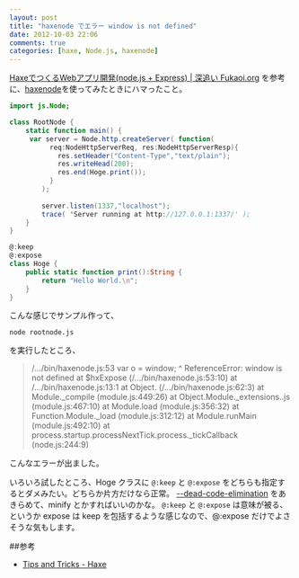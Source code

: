 ```yaml
---
layout: post
title: "haxenode でエラー window is not defined"
date: 2012-10-03 22:06
comments: true
categories: [haxe, Node.js, haxenode]
---
```

[HaxeでつくるWebアプリ開発(node.js + Express) | 深追い Fukaoi.org](http://blog.fukaoi.org/2012/06/19/haxe_nodejs_express) を参考に、[haxenode](http://haxenode.org/)を使ってみたときにハマったこと。

<!-- more -->

```as rootnode.hx
import js.Node;

class RootNode {
	static function main() {
	 var server = Node.http.createServer( function(
	      req:NodeHttpServerReq, res:NodeHttpServerResp){
	        res.setHeader("Content-Type","text/plain");
	        res.writeHead(200);
	        res.end(Hoge.print());
	      }
	    );
	 
	    server.listen(1337,"localhost");
	    trace( 'Server running at http://127.0.0.1:1337/' );
   	}	
}

@:keep
@:expose
class Hoge {
	public static function print():String {
		return "Hello World.\n";
	}
}
```

こんな感じでサンプル作って、

	node rootnode.js

を実行したところ、


>/.../bin/haxenode.js:53
	var o = window;
	        ^
ReferenceError: window is not defined
    at $hxExpose (/.../bin/haxenode.js:53:10)
    at /.../bin/haxenode.js:13:1
    at Object.<anonymous> (/.../bin/haxenode.js:62:3)
    at Module._compile (module.js:449:26)
    at Object.Module._extensions..js (module.js:467:10)
    at Module.load (module.js:356:32)
    at Function.Module._load (module.js:312:12)
    at Module.runMain (module.js:492:10)
    at process.startup.processNextTick.process._tickCallback (node.js:244:9)

こんなエラーが出ました。

いろいろ試したところ、Hoge クラスに ```@:keep``` と ```@:expose``` をどちらも指定するとダメみたい。どちらか片方だけなら正常。
[--dead-code-elimination](http://haxe.org/doc/compiler) をあきらめて、minify とかすればいいのかな。
``@:keep`` と ``@:expose`` は意味が被る、というか expose は keep を包括するような感じなので、@:expose だけでよさそうな気もします。

##参考
* [Tips and Tricks - Haxe](http://haxe.org/manual/tips_and_tricks)